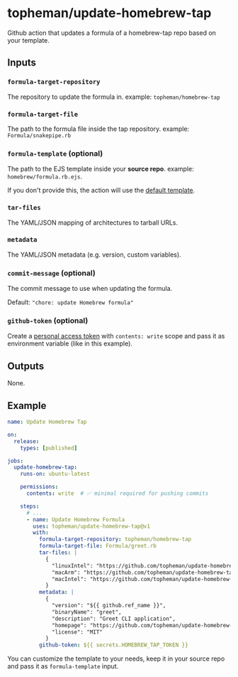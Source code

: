 # topheman/update-homebrew-tap

Github action that updates a formula of a homebrew-tap repo based on your template.

## Inputs

### `formula-target-repository`

The repository to update the formula in. example: `topheman/homebrew-tap`

### `formula-target-file`

The path to the formula file inside the tap repository. example: `Formula/snakepipe.rb`

### `formula-template` (optional)

The path to the EJS template inside your **source repo**. example: `homebrew/formula.rb.ejs`.

If you don't provide this, the action will use the [default template](./src/formula.rb.ejs).

### `tar-files`

The YAML/JSON mapping of architectures to tarball URLs.

### `metadata`

The YAML/JSON metadata (e.g. version, custom variables).

### `commit-message` (optional)

The commit message to use when updating the formula.

Default: `"chore: update Homebrew formula"`

### `github-token` (optional)

Create a [personal access token](https://github.com/settings) with `contents: write` scope and pass it as environment variable (like in this example).

## Outputs

None.

## Example

```yaml
name: Update Homebrew Tap

on:
  release:
    types: [published]

jobs:
  update-homebrew-tap:
    runs-on: ubuntu-latest

    permissions:
      contents: write  # ✅ minimal required for pushing commits

    steps:
      # ...
      - name: Update Homebrew Formula
        uses: topheman/update-homebrew-tap@v1
        with:
          formula-target-repository: topheman/homebrew-tap
          formula-target-file: Formula/greet.rb
          tar-files: |
            {
              "linuxIntel": "https://github.com/topheman/update-homebrew-tap-playground/releases/download/${{ github.ref_name }}/greet-x86_64-unknown-linux-gnu.tar.gz",
              "macArm": "https://github.com/topheman/update-homebrew-tap-playground/releases/download/${{ github.ref_name }}/greet-aarch64-apple-darwin.tar.gz",
              "macIntel": "https://github.com/topheman/update-homebrew-tap-playground/releases/download/${{ github.ref_name }}/greet-x86_64-apple-darwin.tar.gz"
            }
          metadata: |
            {
              "version": "${{ github.ref_name }}",
              "binaryName": "greet",
              "description": "Greet CLI application",
              "homepage": "https://github.com/topheman/update-homebrew-tap-playground",
              "license": "MIT"
            }
          github-token: ${{ secrets.HOMEBREW_TAP_TOKEN }}
```


You can customize the template to your needs, keep it in your source repo and pass it as `formula-template` input.
